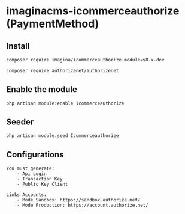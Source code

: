# imaginacms-icommerceauthorize (PaymentMethod)

## Install
```bash
composer require imagina/icommerceauthorize-module=v8.x-dev
```

```bash
composer require authorizenet/authorizenet
```

## Enable the module
```bash
php artisan module:enable Icommerceauthorize
```
## Seeder

```bash
php artisan module:seed Icommerceauthorize
```

## Configurations

    You must generate: 
        - Api Login
        - Transaction Key
        - Public Key Client
    
    Links Accounts:
        - Mode Sandbox: https://sandbox.authorize.net/
        - Mode Production: https://account.authorize.net/